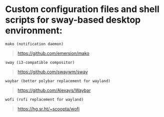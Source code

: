 # Custom configuration files and shell scripts for sway-based desktop environment:

`mako (notification daemon)` 
>https://github.com/emersion/mako

`sway (i3-compatible compositor)` 
>https://github.com/swaywm/sway

`waybar (better polybar replacement for wayland)` 
>https://github.com/Alexays/Waybar

`wofi (rofi replacement for wayland)` 
>https://hg.sr.ht/~scoopta/wofi
